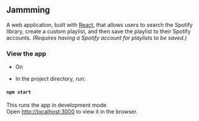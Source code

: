 ## Jammming

A web application, built with [React](https://github.com/facebookincubator/create-react-app), that allows users to search the Spotify library, create a custom playlist, and then save the playlist to their Spotify accounts.
*(Requires having a Spotify account for playlists to be saved.)*

### View the app

* On 

* In the project directory, run:

#### `npm start`

This runs the app in development mode.<br>
Open [http://localhost:3000](http://localhost:3000) to view it in the browser.
